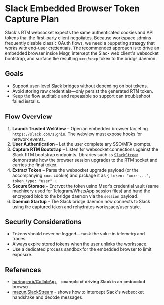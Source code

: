 # Slack Embedded Browser Token Capture Plan

Slack's RTM websocket expects the same authenticated cookies and API tokens that the
first-party client negotiates. Because workspace admins frequently disable classic
OAuth flows, we need a puppeting strategy that works with end-user credentials.
The recommended approach is to drive an embedded browser inside Msgr, intercept
the Slack web client's websocket bootstrap, and surface the resulting `xoxs`/`xoxp`
token to the bridge daemon.

## Goals

* Support user-level Slack bridges without depending on bot tokens.
* Avoid storing raw credentials—only persist the generated RTM token.
* Keep the flow auditable and repeatable so support can troubleshoot failed installs.

## Flow Overview

1. **Launch Trusted WebView** – Open an embedded browser targeting
   `https://slack.com/signin`. The webview must expose hooks for network events.
2. **User Authentication** – Let the user complete any SSO/MFA prompts.
3. **Capture RTM Bootstrap** – Listen for websocket connections against the
   Slack RTM bootstrap endpoints. Libraries such as
   [`SlackStream`](https://github.com/mazun/SlackStream) demonstrate how the
   browser session upgrades to the RTM socket and carries the final token.
4. **Extract Token** – Parse the websocket upgrade payload (or the accompanying
   `xoxs` cookie) and package it as `{ token: "xoxs-...", token_type: "user" }`.
5. **Secure Storage** – Encrypt the token using Msgr's credential vault (same
   machinery used for Telegram/WhatsApp session files) and hand the encrypted
   blob to the bridge daemon via the `session` payload.
6. **Daemon Startup** – The Slack bridge daemon now connects to Slack using the
   captured token and rehydrates workspace/user state.

## Security Considerations

* Tokens should never be logged—mask the value in telemetry and traces.
* Always expire stored tokens when the user unlinks the workspace.
* Use a dedicated process sandbox for the embedded browser to limit exposure.

## References

* [haringsrob/CollabApp](https://github.com/haringsrob/CollabApp) – example of
  driving Slack in an embedded browser.
* [mazun/SlackStream](https://github.com/mazun/SlackStream) – shows how to
  intercept Slack's websocket handshake and decode messages.
